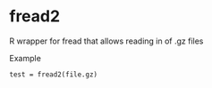 # fread2
R wrapper for fread that allows reading in of .gz files

Example
```{r}
test = fread2(file.gz)
```
